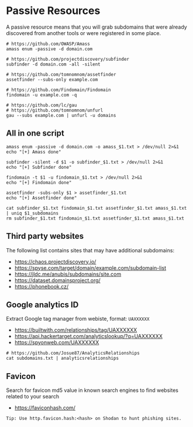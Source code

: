 # Passive Resources

A passive resource means that you will grab subdomains that were already discovered from another tools or were registered in some place.

```
# https://github.com/OWASP/Amass
amass enum -passive -d domain.com

# https://github.com/projectdiscovery/subfinder
subfinder -d domain.com -all -silent

# https://github.com/tomnomnom/assetfinder
assetfinder --subs-only example.com

# https://github.com/Findomain/Findomain
findomain -u example.com -q

# https://github.com/lc/gau
# https://github.com/tomnomnom/unfurl
gau --subs example.com | unfurl -u domains
```

## All in one script

```tpl
amass enum -passive -d domain.com -o amass_$1.txt > /dev/null 2>&1
echo "[+] Amass done"

subfinder -silent -d $1 -o subfinder_$1.txt > /dev/null 2>&1
echo "[+] Subfinder done"

findomain -t $1 -u findomain_$1.txt > /dev/null 2>&1
echo "[+] Findomain done"

assetfinder -subs-only $1 > assetfinder_$1.txt
echo "[+] Assetfinder done"

cat subfinder_$1.txt findomain_$1.txt assetfinder_$1.txt amass_$1.txt | uniq $1_subdomains
rm subfinder_$1.txt findomain_$1.txt assetfinder_$1.txt amass_$1.txt
```

## Third party websites

The following list contains sites that may have additional subdomains:

- https://chaos.projectdiscovery.io/
- https://spyse.com/target/domain/example.com/subdomain-list
- https://jldc.me/anubis/subdomains/site.com
- https://dataset.domainsproject.org/
- https://phonebook.cz/

## Google analytics ID

Extract Google tag manager from webiste, format: `UAXXXXXX`

- https://builtwith.com/relationships/tag/UAXXXXXX
- https://api.hackertarget.com/analyticslookup/?q=UAXXXXXX
- https://spyonweb.com/UAXXXXXX

```
# https://github.com/Josue87/AnalyticsRelationships
cat subdomains.txt | analyticsrelationships
```

## Favicon

Search for favicon md5 value in known search engines to find websites related to your search

- https://faviconhash.com/

```
Tip: Use http.favicon.hash:<hash> on Shodan to hunt phishing sites.
```

